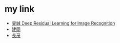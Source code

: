 # my link
* [昱誠 Deep Residual Learning for Image Recognition](https://github.com/cycyucheng1010/python_learning/blob/master/AI/ResNet.md)
* [建同](https://github.com/victor0520/MyNote/tree/main/%E5%B0%88%E9%A1%8C)
* [長茂](https://github.com/mark456tung/NoteInNQU/tree/main/st)
